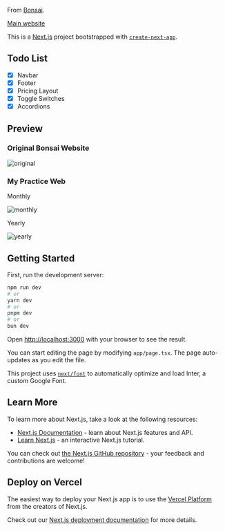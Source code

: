 From [Bonsai](https://www.frontendpractice.com/projects/bonsai).

[Main website](http://web.archive.org/web/20221117021714/https://www.hellobonsai.com/pricing)

This is a [Next.js](https://nextjs.org/) project bootstrapped with [`create-next-app`](https://github.com/vercel/next.js/tree/canary/packages/create-next-app).

## Todo List

- [x] Navbar
- [x] Footer
- [x] Pricing Layout
- [x] Toggle Switches
- [x] Accordions

## Preview

### Original Bonsai Website

![original](https://private-user-images.githubusercontent.com/138525570/313412323-9117a8cb-2d2c-49af-b524-fc806b50ba09.png?jwt=eyJhbGciOiJIUzI1NiIsInR5cCI6IkpXVCJ9.eyJpc3MiOiJnaXRodWIuY29tIiwiYXVkIjoicmF3LmdpdGh1YnVzZXJjb250ZW50LmNvbSIsImtleSI6ImtleTUiLCJleHAiOjE3MTA2MDE0NzcsIm5iZiI6MTcxMDYwMTE3NywicGF0aCI6Ii8xMzg1MjU1NzAvMzEzNDEyMzIzLTkxMTdhOGNiLTJkMmMtNDlhZi1iNTI0LWZjODA2YjUwYmEwOS5wbmc_WC1BbXotQWxnb3JpdGhtPUFXUzQtSE1BQy1TSEEyNTYmWC1BbXotQ3JlZGVudGlhbD1BS0lBVkNPRFlMU0E1M1BRSzRaQSUyRjIwMjQwMzE2JTJGdXMtZWFzdC0xJTJGczMlMkZhd3M0X3JlcXVlc3QmWC1BbXotRGF0ZT0yMDI0MDMxNlQxNDU5MzdaJlgtQW16LUV4cGlyZXM9MzAwJlgtQW16LVNpZ25hdHVyZT04MmI0NmY4MGVhNzM5NWM2Njc4Y2Q5NDFlZGUxMmM1MzU0YTNiMjdhM2UwNzJjNTc3ZTBhYTMxZmQ0NGFlZTNkJlgtQW16LVNpZ25lZEhlYWRlcnM9aG9zdCZhY3Rvcl9pZD0wJmtleV9pZD0wJnJlcG9faWQ9MCJ9.UK4o18lF1m-wb_wjXf_BxbVgA74zzYu5oOvAXSQQmFg)

### My Practice Web

Monthly

![monthly](https://private-user-images.githubusercontent.com/138525570/313412405-78f7ab69-977c-43f7-8796-66f57c037444.png?jwt=eyJhbGciOiJIUzI1NiIsInR5cCI6IkpXVCJ9.eyJpc3MiOiJnaXRodWIuY29tIiwiYXVkIjoicmF3LmdpdGh1YnVzZXJjb250ZW50LmNvbSIsImtleSI6ImtleTUiLCJleHAiOjE3MTA2MDE0NzYsIm5iZiI6MTcxMDYwMTE3NiwicGF0aCI6Ii8xMzg1MjU1NzAvMzEzNDEyNDA1LTc4ZjdhYjY5LTk3N2MtNDNmNy04Nzk2LTY2ZjU3YzAzNzQ0NC5wbmc_WC1BbXotQWxnb3JpdGhtPUFXUzQtSE1BQy1TSEEyNTYmWC1BbXotQ3JlZGVudGlhbD1BS0lBVkNPRFlMU0E1M1BRSzRaQSUyRjIwMjQwMzE2JTJGdXMtZWFzdC0xJTJGczMlMkZhd3M0X3JlcXVlc3QmWC1BbXotRGF0ZT0yMDI0MDMxNlQxNDU5MzZaJlgtQW16LUV4cGlyZXM9MzAwJlgtQW16LVNpZ25hdHVyZT0zNTNhMzNjMTAzN2Q5YTEyZTBkOTE4ZDNmNTNiZjVkOTI3OWU4ODc0ZDNhYzNmNDc0ZWU0YjcwZTU2Mzg1NzU1JlgtQW16LVNpZ25lZEhlYWRlcnM9aG9zdCZhY3Rvcl9pZD0wJmtleV9pZD0wJnJlcG9faWQ9MCJ9.e8WE9OBs5p3_v_yO5eesl7n3A7_U0cXwnFQlcL-jsuw)

Yearly

![yearly](https://private-user-images.githubusercontent.com/138525570/313412301-753da3aa-d4b3-434b-aec9-39b66ff498cf.png?jwt=eyJhbGciOiJIUzI1NiIsInR5cCI6IkpXVCJ9.eyJpc3MiOiJnaXRodWIuY29tIiwiYXVkIjoicmF3LmdpdGh1YnVzZXJjb250ZW50LmNvbSIsImtleSI6ImtleTUiLCJleHAiOjE3MTA2MDE0NzcsIm5iZiI6MTcxMDYwMTE3NywicGF0aCI6Ii8xMzg1MjU1NzAvMzEzNDEyMzAxLTc1M2RhM2FhLWQ0YjMtNDM0Yi1hZWM5LTM5YjY2ZmY0OThjZi5wbmc_WC1BbXotQWxnb3JpdGhtPUFXUzQtSE1BQy1TSEEyNTYmWC1BbXotQ3JlZGVudGlhbD1BS0lBVkNPRFlMU0E1M1BRSzRaQSUyRjIwMjQwMzE2JTJGdXMtZWFzdC0xJTJGczMlMkZhd3M0X3JlcXVlc3QmWC1BbXotRGF0ZT0yMDI0MDMxNlQxNDU5MzdaJlgtQW16LUV4cGlyZXM9MzAwJlgtQW16LVNpZ25hdHVyZT1lMjNkNWVjNjU2NGMxMGRiMTgxNTM2YTMyYjllMDFhYmEyNzk5NDJlZGQ3OTZmZmY3OTQxZDI1ZWI4OTM1OTc1JlgtQW16LVNpZ25lZEhlYWRlcnM9aG9zdCZhY3Rvcl9pZD0wJmtleV9pZD0wJnJlcG9faWQ9MCJ9.F2ZEKT1YTboV4Yh4k5uW5lIkvggXxvnN-s3sr7o3cMs)

## Getting Started

First, run the development server:

```bash
npm run dev
# or
yarn dev
# or
pnpm dev
# or
bun dev
```

Open [http://localhost:3000](http://localhost:3000) with your browser to see the result.

You can start editing the page by modifying `app/page.tsx`. The page auto-updates as you edit the file.

This project uses [`next/font`](https://nextjs.org/docs/basic-features/font-optimization) to automatically optimize and load Inter, a custom Google Font.

## Learn More

To learn more about Next.js, take a look at the following resources:

- [Next.js Documentation](https://nextjs.org/docs) - learn about Next.js features and API.
- [Learn Next.js](https://nextjs.org/learn) - an interactive Next.js tutorial.

You can check out [the Next.js GitHub repository](https://github.com/vercel/next.js/) - your feedback and contributions are welcome!

## Deploy on Vercel

The easiest way to deploy your Next.js app is to use the [Vercel Platform](https://vercel.com/new?utm_medium=default-template&filter=next.js&utm_source=create-next-app&utm_campaign=create-next-app-readme) from the creators of Next.js.

Check out our [Next.js deployment documentation](https://nextjs.org/docs/deployment) for more details.
